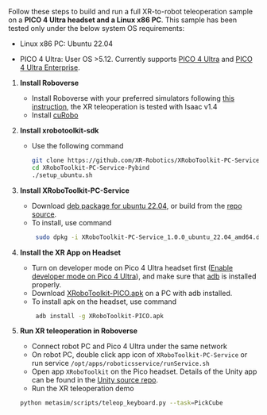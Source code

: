 Follow these steps to build and run a full XR-to-robot teleoperation sample on a **PICO 4 Ultra headset and a Linux x86 PC**. This sample has been tested only under the below system OS requirements:

- Linux x86 PC: Ubuntu 22.04

- PICO 4 Ultra: User OS >5.12. Currently supports [PICO 4 Ultra](https://www.picoxr.com/global/products/pico4-ultra) and [PICO 4 Ultra Enterprise](https://www.picoxr.com/global/products/pico4-ultra-enterprise).

1. **Install Roboverse**
   - Install Roboverse with your preferred simulators following [this instruction](https://roboverse.wiki/metasim/get_started/installation), the XR teleoperation is tested with Isaac v1.4
   - Install [cuRobo](https://roboverse.wiki/metasim/get_started/advanced_installation/curobo)

2. **Install xrobotoolkit-sdk**
   - Use the following command
        ```bash
        git clone https://github.com/XR-Robotics/XRoboToolkit-PC-Service-Pybind.git
        cd XRoboToolkit-PC-Service-Pybind
        ./setup_ubuntu.sh
        ```

3. **Install XRoboToolkit-PC-Service**
   - Download [deb package for ubuntu 22.04](https://github.com/XR-Robotics/XRoboToolkit-PC-Service/releases/download/v1.0.0/XRoboToolkit_PC_Service_1.0.0_ubuntu_22.04_amd64.deb), or build from the [repo source](https://github.com/XR-Robotics/XRoboToolkit-PC-Service).
   - To install, use command
     ```bash
      sudo dpkg -i XRoboToolkit-PC-Service_1.0.0_ubuntu_22.04_amd64.deb
      ```

4. **Install the XR App on Headset**
   - Turn on developer mode on Pico 4 Ultra headset first ([Enable developer mode on Pico 4 Ultra](https://developer.picoxr.com/ja/document/unreal/test-and-build/)), and make sure that [adb](https://developer.android.com/tools/adb) is installed properly.
   - Download [XRoboToolkit-PICO.apk](https://github.com/XR-Robotics/XRoboToolkit-Unity-Client/releases/download/v1.0.1/XRoboToolkit-PICO.apk) on a PC with adb installed.
   - To install apk on the headset, use command
     ```bash
      adb install -g XRoboToolkit-PICO.apk
      ```
5. **Run XR teleoperation in Roboverse**
   - Connect robot PC and Pico 4 Ultra under the same network
   - On robot PC, double click app icon of `XRoboToolkit-PC-Service` or run service `/opt/apps/roboticsservice/runService.sh`
   - Open app `XRoboToolkit` on the Pico headset. Details of the Unity app can be found in the [Unity source repo](https://github.com/XR-Robotics/XRoboToolkit-Unity-Client).
   - Run the XR teleoperation demo
    ```bash
    python metasim/scripts/teleop_keyboard.py --task=PickCube
    ```
